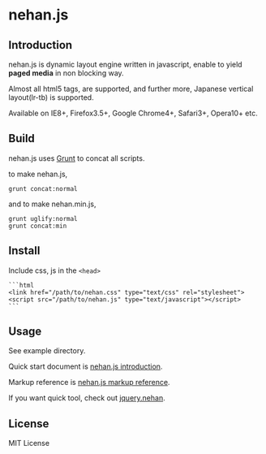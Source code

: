 # nehan.js

## Introduction

nehan.js is dynamic layout engine written in javascript, enable to yield **paged media** in non blocking way.

Almost all html5 tags, are supported, and further more, Japanese vertical layout(lr-tb) is supported.

Available on IE8+, Firefox3.5+, Google Chrome4+, Safari3+, Opera10+ etc.

## Build

nehan.js uses [Grunt](http://gruntjs.com) to concat all scripts.

to make nehan.js,

    grunt concat:normal

and to make nehan.min.js,

    grunt uglify:normal
	grunt concat:min

## Install

Include css, js in the ``<head>``

    ```html
	<link href="/path/to/nehan.css" type="text/css" rel="stylesheet">
	<script src="/path/to/nehan.js" type="text/javascript"></script>
	```

## Usage

See example directory.

Quick start document is [nehan.js introduction](http://tategakibunko.mydns.jp/docs/nehan/).

Markup reference is [nehan.js markup reference](http://tategakibunko.mydns.jp/docs/nehan/markup/).

If you want quick tool, check out [jquery.nehan](https://github.com/jquery.nehan).

## License

MIT License
